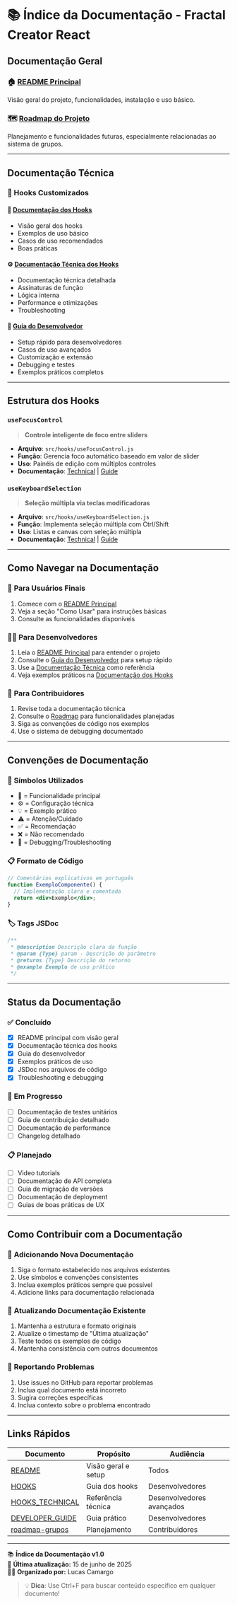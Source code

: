 # 📚 Índice da Documentação - Fractal Creator React

## Documentação Geral

### 🏠 [README Principal](../README.md)
Visão geral do projeto, funcionalidades, instalação e uso básico.

### 🗺️ [Roadmap do Projeto](roadmap-grupos.md)
Planejamento e funcionalidades futuras, especialmente relacionadas ao sistema de grupos.

---

## Documentação Técnica

### 🎣 Hooks Customizados

#### 📖 [Documentação dos Hooks](HOOKS.md)
- Visão geral dos hooks
- Exemplos de uso básico
- Casos de uso recomendados
- Boas práticas

#### ⚙️ [Documentação Técnica dos Hooks](HOOKS_TECHNICAL.md)
- Documentação técnica detalhada
- Assinaturas de função
- Lógica interna
- Performance e otimizações
- Troubleshooting

#### 🔧 [Guia do Desenvolvedor](DEVELOPER_GUIDE.md)
- Setup rápido para desenvolvedores
- Casos de uso avançados
- Customização e extensão
- Debugging e testes
- Exemplos práticos completos

---

## Estrutura dos Hooks

### `useFocusControl`
> **Controle inteligente de foco entre sliders**

- **Arquivo**: `src/hooks/useFocusControl.js`
- **Função**: Gerencia foco automático baseado em valor de slider
- **Uso**: Painéis de edição com múltiplos controles
- **Documentação**: [Technical](HOOKS_TECHNICAL.md#usefocuscontrol) | [Guide](DEVELOPER_GUIDE.md#1-painel-de-edição-com-sliders)

### `useKeyboardSelection`
> **Seleção múltipla via teclas modificadoras**

- **Arquivo**: `src/hooks/useKeyboardSelection.js`
- **Função**: Implementa seleção múltipla com Ctrl/Shift
- **Uso**: Listas e canvas com seleção múltipla
- **Documentação**: [Technical](HOOKS_TECHNICAL.md#usekeyboardselection) | [Guide](DEVELOPER_GUIDE.md#2-lista-de-elementos-com-seleção-múltipla)

---

## Como Navegar na Documentação

### 👋 **Para Usuários Finais**
1. Comece com o [README Principal](../README.md)
2. Veja a seção "Como Usar" para instruções básicas
3. Consulte as funcionalidades disponíveis

### 👨‍💻 **Para Desenvolvedores**
1. Leia o [README Principal](../README.md) para entender o projeto
2. Consulte o [Guia do Desenvolvedor](DEVELOPER_GUIDE.md) para setup rápido
3. Use a [Documentação Técnica](HOOKS_TECHNICAL.md) como referência
4. Veja exemplos práticos na [Documentação dos Hooks](HOOKS.md)

### 🔧 **Para Contribuidores**
1. Revise toda a documentação técnica
2. Consulte o [Roadmap](roadmap-grupos.md) para funcionalidades planejadas
3. Siga as convenções de código nos exemplos
4. Use o sistema de debugging documentado

---

## Convenções de Documentação

### 📝 **Símbolos Utilizados**
- 🎯 = Funcionalidade principal
- ⚙️ = Configuração técnica
- 💡 = Exemplo prático
- ⚠️ = Atenção/Cuidado
- ✅ = Recomendação
- ❌ = Não recomendado
- 🐛 = Debugging/Troubleshooting

### 📋 **Formato de Código**
```jsx
// Comentários explicativos em português
function ExemploComponente() {
  // Implementação clara e comentada
  return <div>Exemplo</div>;
}
```

### 🏷️ **Tags JSDoc**
```javascript
/**
 * @description Descrição clara da função
 * @param {Type} param - Descrição do parâmetro
 * @returns {Type} Descrição do retorno
 * @example Exemplo de uso prático
 */
```

---

## Status da Documentação

### ✅ **Concluído**
- [x] README principal com visão geral
- [x] Documentação técnica dos hooks
- [x] Guia do desenvolvedor
- [x] Exemplos práticos de uso
- [x] JSDoc nos arquivos de código
- [x] Troubleshooting e debugging

### 🚧 **Em Progresso**
- [ ] Documentação de testes unitários
- [ ] Guia de contribuição detalhado
- [ ] Documentação de performance
- [ ] Changelog detalhado

### 📋 **Planejado**
- [ ] Video tutorials
- [ ] Documentação de API completa
- [ ] Guia de migração de versões
- [ ] Documentação de deployment
- [ ] Guias de boas práticas de UX

---

## Como Contribuir com a Documentação

### 📝 **Adicionando Nova Documentação**
1. Siga o formato estabelecido nos arquivos existentes
2. Use símbolos e convenções consistentes
3. Inclua exemplos práticos sempre que possível
4. Adicione links para documentação relacionada

### 🔄 **Atualizando Documentação Existente**
1. Mantenha a estrutura e formato originais
2. Atualize o timestamp de "Última atualização"
3. Teste todos os exemplos de código
4. Mantenha consistência com outros documentos

### 🐛 **Reportando Problemas**
1. Use issues no GitHub para reportar problemas
2. Inclua qual documento está incorreto
3. Sugira correções específicas
4. Inclua contexto sobre o problema encontrado

---

## Links Rápidos

| Documento | Propósito | Audiência |
|-----------|-----------|-----------|
| [README](../README.md) | Visão geral e setup | Todos |
| [HOOKS](HOOKS.md) | Guia dos hooks | Desenvolvedores |
| [HOOKS_TECHNICAL](HOOKS_TECHNICAL.md) | Referência técnica | Desenvolvedores avançados |
| [DEVELOPER_GUIDE](DEVELOPER_GUIDE.md) | Guia prático | Desenvolvedores |
| [roadmap-grupos](roadmap-grupos.md) | Planejamento | Contribuidores |

---

📚 **Índice da Documentação v1.0**  
📅 **Última atualização:** 15 de junho de 2025  
👨‍💻 **Organizado por:** Lucas Camargo

> 💡 **Dica**: Use Ctrl+F para buscar conteúdo específico em qualquer documento!

